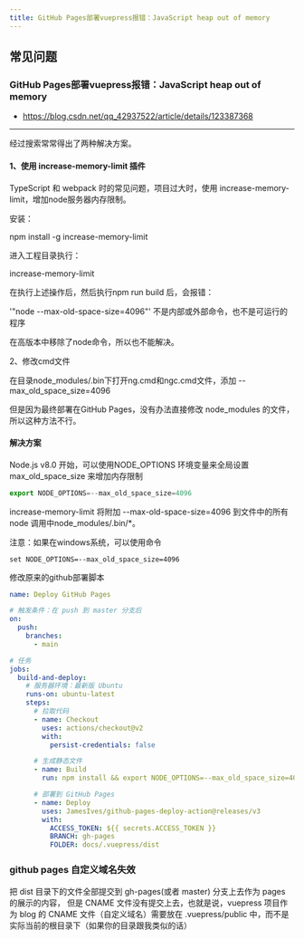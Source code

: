 ```yaml
---
title: GitHub Pages部署vuepress报错：JavaScript heap out of memory
---
```


## 常见问题


### GitHub Pages部署vuepress报错：JavaScript heap out of memory

- https://blog.csdn.net/qq_42937522/article/details/123387368

----

经过搜索常常得出了两种解决方案。

#### 1、使用 increase-memory-limit 插件

TypeScript 和 webpack 时的常见问题，项目过大时，使用 increase-memory-limit，增加node服务器内存限制。

安装：

npm install -g increase-memory-limit

进入工程目录执行：

increase-memory-limit

在执行上述操作后，然后执行npm run build 后，会报错：

'"node --max-old-space-size=4096"' 不是内部或外部命令，也不是可运行的程序

在高版本中移除了node命令，所以也不能解决。

2、修改cmd文件

在目录node_modules/.bin下打开ng.cmd和ngc.cmd文件，添加 --max_old_space_size=4096

但是因为最终部署在GitHub Pages，没有办法直接修改 node_modules 的文件，所以这种方法不行。

#### 解决方案

Node.js v8.0 开始，可以使用NODE_OPTIONS 环境变量来全局设置 max_old_space_size 来增加内存限制
```js
export NODE_OPTIONS=--max_old_space_size=4096
```
increase-memory-limit 将附加 --max-old-space-size=4096 到文件中的所有 node 调用中node_modules/.bin/*。

注意：如果在windows系统，可以使用命令

```shell
set NODE_OPTIONS=--max_old_space_size=4096
```
修改原来的github部署脚本
```yaml
name: Deploy GitHub Pages

# 触发条件：在 push 到 master 分支后
on:
  push:
    branches:
      - main

# 任务
jobs:
  build-and-deploy:
    # 服务器环境：最新版 Ubuntu
    runs-on: ubuntu-latest
    steps:
      # 拉取代码
      - name: Checkout
        uses: actions/checkout@v2
        with:
          persist-credentials: false

      # 生成静态文件
      - name: Build
        run: npm install && export NODE_OPTIONS=--max_old_space_size=4096 &&npm run build

      # 部署到 GitHub Pages
      - name: Deploy
        uses: JamesIves/github-pages-deploy-action@releases/v3
        with:
          ACCESS_TOKEN: ${{ secrets.ACCESS_TOKEN }}
          BRANCH: gh-pages
          FOLDER: docs/.vuepress/dist


```


### github pages 自定义域名失效
把 dist 目录下的文件全部提交到 gh-pages(或者 master) 分支上去作为 pages 的展示的内容，
但是 CNAME 文件没有提交上去，也就是说，vuepress 项目作为 blog 的 CNAME 文件（自定义域名）需要放在 .vuepress/public 中，而不是实际当前的根目录下（如果你的目录跟我类似的话）
